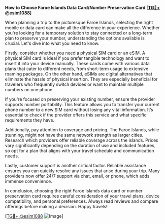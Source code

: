 **How to Choose Faroe Islands Data Card/Number Preservation Card [[TG💪+ @esim1088](https://t.me/s/esim1088)]**

When planning a trip to the picturesque Faroe Islands, selecting the right mobile or data card can make all the difference in your experience. Whether you're looking for a temporary solution to stay connected or a long-term plan to preserve your number, understanding the options available is crucial. Let's dive into what you need to know.

Firstly, consider whether you need a physical SIM card or an eSIM. A physical SIM card is ideal if you prefer tangible technology and want to insert it into your device manually. These cards come with various data plans that cater to different needs, from short-term usage to extensive roaming packages. On the other hand, eSIMs are digital alternatives that eliminate the hassle of physical insertion. They are especially beneficial for travelers who frequently switch devices or want to maintain multiple numbers on one phone.

If you're focused on preserving your existing number, ensure the provider supports number portability. This feature allows you to transfer your current phone number to a new SIM card without losing any vital information. It’s essential to check if the provider offers this service and what specific requirements they have.

Additionally, pay attention to coverage and pricing. The Faroe Islands, while stunning, might not have the same network strength as larger cities. Research which providers offer reliable coverage across the islands. Prices vary significantly depending on the duration of use and included features, so opt for a plan that aligns with your travel schedule and communication needs.

Lastly, customer support is another critical factor. Reliable assistance ensures you can quickly resolve any issues that arise during your trip. Many providers now offer 24/7 support via chat, email, or phone, which adds immense convenience.

In conclusion, choosing the right Faroe Islands data card or number preservation card requires careful consideration of your travel plans, device compatibility, and personal preferences. Always read reviews and compare offerings before making a decision. Happy travels! 

[[TG💪+ @esim1088](https://t.me/s/esim1088) ![Image](https://i.postimg.cc/Y0z9fWf4/image.png)]